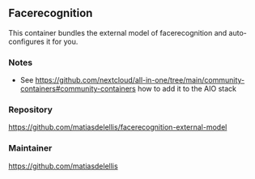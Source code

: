 ## Facerecognition
This container bundles the external model of facerecognition and auto-configures it for you.

### Notes
- See https://github.com/nextcloud/all-in-one/tree/main/community-containers#community-containers how to add it to the AIO stack

### Repository
https://github.com/matiasdelellis/facerecognition-external-model

### Maintainer
https://github.com/matiasdelellis
